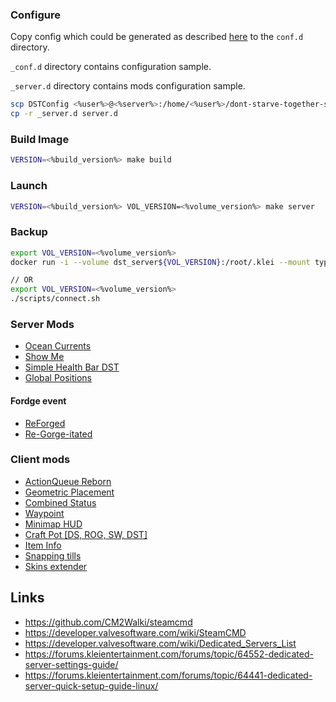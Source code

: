 ### Configure

Copy config which could be generated as described [here](https://accounts.klei.com/account/game/servers?game=DontStarveTogether) to the `conf.d` directory.

`_conf.d` directory contains configuration sample.

`_server.d` directory contains mods configuration sample.

```sh
scp DSTConfig <%user%>@<%server%>:/home/<%user%>/dont-starve-together-server/conf.d
cp -r _server.d server.d
```


### Build Image

```sh
VERSION=<%build_version%> make build
```

### Launch

```sh
VERSION=<%build_version%> VOL_VERSION=<%volume_version%> make server
```


### Backup

```sh
export VOL_VERSION=<%volume_version%>
docker run -i --volume dst_server${VOL_VERSION}:/root/.klei --mount type=bind,source=/root/backup,target=/root/backup -t debian:stable-20230612-slim /bin/bash

// OR
export VOL_VERSION=<%volume_version%>
./scripts/connect.sh
```


### Server Mods

- [Ocean Currents](https://steamcommunity.com/sharedfiles/filedetails/?id=2485482489)
- [Show Me](https://steamcommunity.com/sharedfiles/filedetails/?id=666155465)
- [Simple Health Bar DST](https://steamcommunity.com/sharedfiles/filedetails/?id=1207269058)
- [Global Positions](https://steamcommunity.com/sharedfiles/filedetails/?id=378160973)


#### Fordge event

- [ReForged](https://steamcommunity.com/sharedfiles/filedetails/?id=1938752683)
- [Re-Gorge-itated](https://steamcommunity.com/sharedfiles/filedetails/?id=1918927570)


### Client mods

- [ActionQueue Reborn](https://steamcommunity.com/workshop/filedetails/?id=1608191708)
- [Geometric Placement](https://steamcommunity.com/sharedfiles/filedetails/?id=351325790)
- [Combined Status](https://steamcommunity.com/sharedfiles/filedetails/?id=376333686)
- [Waypoint](https://steamcommunity.com/sharedfiles/filedetails/?id=714735102)
- [Minimap HUD](https://steamcommunity.com/sharedfiles/filedetails/?id=345692228)
- [Craft Pot [DS, ROG, SW, DST]](https://steamcommunity.com/sharedfiles/filedetails/?id=727774324)
- [Item Info](https://steamcommunity.com/sharedfiles/filedetails/?id=836583293)
- [Snapping tills](https://steamcommunity.com/sharedfiles/filedetails/?id=2302837868)
- [Skins extender](https://steamcommunity.com/sharedfiles/filedetails/?id=1653324376)


## Links

- https://github.com/CM2Walki/steamcmd
- https://developer.valvesoftware.com/wiki/SteamCMD
- https://developer.valvesoftware.com/wiki/Dedicated_Servers_List
- https://forums.kleientertainment.com/forums/topic/64552-dedicated-server-settings-guide/
- https://forums.kleientertainment.com/forums/topic/64441-dedicated-server-quick-setup-guide-linux/
